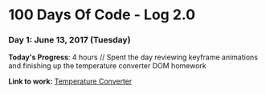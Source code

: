 # 100 Days Of Code - Log 2.0

### Day 1: June 13, 2017 (Tuesday)

**Today's Progress**: 4 hours // Spent the day reviewing keyframe animations and finishing up the temperature converter DOM homework

**Link to work:** [Temperature Converter](https://github.com/alexandraalday/temperature-converter-dom)
